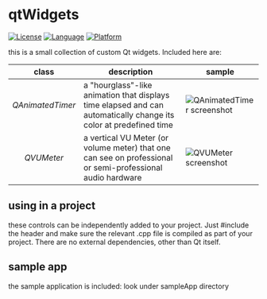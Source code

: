 # qtWidgets
[![License](https://img.shields.io/badge/license-BSD-blue.svg)](LICENSE)
[![Language](https://img.shields.io/badge/language-C%2B%2B-orange.svg)](https://en.wikipedia.org/wiki/C%2B%2B)
[![Platform](https://img.shields.io/badge/platform-Qt-green.svg)](http://qt.io)

this is a small collection of custom Qt widgets.  Included here are:

| class | description | sample |
| :---: | --- | --- |
| *QAnimatedTimer* | a "hourglass"-like animation that displays time elapsed and can automatically change its color at predefined time | ![QAnimatedTimer screenshot](https://raw.githubusercontent.com/rom-p/qtWidgets/master/doc/atimer.gif) |
| *QVUMeter* | a vertical VU Meter (or volume meter) that one can see on professional or semi-professional audio hardware| ![QVUMeter screenshot](https://raw.githubusercontent.com/rom-p/qtWidgets/master/doc/vumeter.gif) |


## using in a project
these controls can be independently added to your project.  Just #include the header and make sure the relevant .cpp file is compiled as part of your project.  There are no external dependencies, other than Qt itself.


## sample app
the sample application is included: look under sampleApp directory
